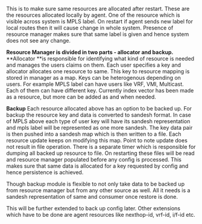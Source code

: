 This is to make sure same resources are allocated after restart. These are the resources allocated locally by agent. One of the resource which is visible across system is MPLS label.  On restart if agent sends new label for local routes then it will cause change in whole system. Presence of resource manager makes sure that same label is given and hence system does not see any change.
 
**Resource Manager is divided in two parts - allocator and backup.**
**Allocator **is responsible for identifying what kind of resource is needed and manages the users claims on them. Each user specifies a key and allocator allocates one resource to same. This key to resource mapping is stored in manager as a map. Keys can be heterogenous depending on users. For example MPLS label can have users like VRF, VMI, Multicast. Each of them can have different key.
Currently index vector has been made as a resource, but more can be added as and when needed.
 
**Backup**
Each resource allocated above has an option to be backed up. For backup the resource key and data is converted to sandesh format. In case of MPLS above each type of user key will have its sandesh representation and mpls label will be represented as one more sandesh. The key data pair is then pushed into a sandesh map which is then written to a file. Each resource update keeps on modifying this map. Point to note update does not result in file operation. There is a separate timer which is responsible for dumping all backed up resource to file.
On restarting these files will be read and resource manager populated before any config is processed. This makes sure that same data is allocated for a key requested by config and hence persistence is achieved.
 
Though backup module is flexible to not only take data to be backed up from resource manager but from any other source as well. All it needs is a sandesh representation of same and consumer once restore is done.
 
This will be further extended to back up config later. Other extensions which have to be done are agent resources like nexthop-id, vrf-id, i/f-id etc.
 